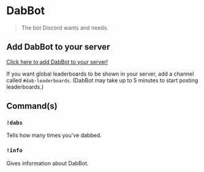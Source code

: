 # DabBot
> The bot Discord wants and needs.

## Add DabBot to your server

[Click here to add DabBot to your server!](https://discordapp.com/api/oauth2/authorize?client_id=468617622867410944&permissions=8&redirect_uri=https%3A%2F%2Fethanent.me&scope=bot)

If you want global leaderboards to be shown in your server, add a channel called `#dab-leaderboards`. (DabBot may take up to 5 minutes to start posting leaderboards.)

## Command(s)

### `!dabs`

Tells how many times you've dabbed.

### `!info`

Gives information about DabBot.

